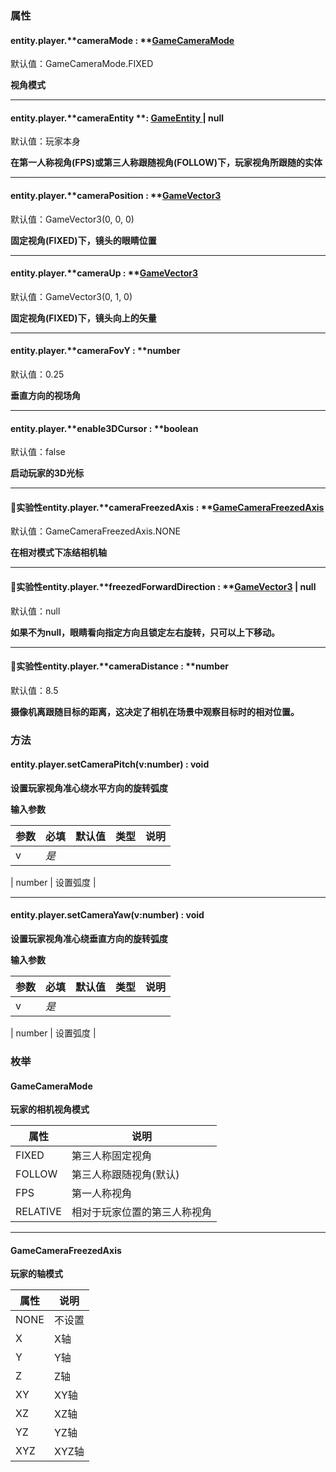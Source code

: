 
### 属性

#### entity.player.**cameraMode : **[GameCameraMode](#TzBdh)
默认值：GameCameraMode.FIXED

**视角模式**

---


#### entity.player.**cameraEntity **: [GameEntity ](https://www.yuque.com/box3lab/api/crnsxu2gtymwx013)| null  
默认值：玩家本身

**在第一人称视角(FPS)或第三人称跟随视角(FOLLOW)下，玩家视角所跟随的实体**

---


#### entity.player.**cameraPosition : **[GameVector3](https://www.yuque.com/box3lab/api/sug8utrs043aep5v)
默认值：GameVector3(0, 0, 0)

**固定视角(FIXED)下，镜头的眼睛位置**

---


#### entity.player.**cameraUp : **[GameVector3](https://www.yuque.com/box3lab/api/sug8utrs043aep5v)
默认值：GameVector3(0, 1, 0)

**固定视角(FIXED)下，镜头向上的矢量**

---


#### entity.player.**cameraFovY : **number 
默认值：0.25

**垂直方向的视场角**

---


#### entity.player.**enable3DCursor : **boolean 
默认值：false

**启动玩家的3D光标**

---


#### 🧪实验性entity.player.**cameraFreezedAxis : **[GameCameraFreezedAxis](#AN5e5) 
默认值：GameCameraFreezedAxis.NONE

**在相对模式下冻结相机轴**

---


#### 🧪实验性entity.player.**freezedForwardDirection : **[GameVector3](https://www.yuque.com/box3lab/api/sug8utrs043aep5v) | null
默认值：null

**如果不为null，眼睛看向指定方向且锁定左右旋转，只可以上下移动。**

---


#### 🧪实验性entity.player.**cameraDistance : **number
默认值：8.5

**摄像机离跟随目标的距离，这决定了相机在场景中观察目标时的相对位置。**


### 方法

#### **entity.player.setCameraPitch**(**v:number**) : void
**设置玩家视角准心绕水平方向的旋转弧度**

**输入参数**

| **参数** | **必填** | **默认值** | **类型** | **说明** |
| --- | --- | --- | --- | --- |
| v | _是_ | 

 | number | 设置弧度 |


---


#### **entity.player.setCameraYaw**(**v:number**) : void
**设置玩家视角准心绕垂直方向的旋转弧度**

**输入参数**

| **参数** | **必填** | **默认值** | **类型** | **说明** |
| --- | --- | --- | --- | --- |
| v | _是_ | 

 | number | 设置弧度 |





### **枚举**

#### GameCameraMode
**玩家的相机视角模式**

| **属性** | **说明** |
| --- | --- |
| FIXED | 第三人称固定视角 |
| FOLLOW | 第三人称跟随视角(默认) |
| FPS | 第一人称视角 |
| RELATIVE | 相对于玩家位置的第三人称视角 |


---


#### **GameCameraFreezedAxis**
**玩家的轴模式**

| **属性** | **说明** |
| --- | --- |
| NONE | 不设置 |
| X | X轴 |
| Y | Y轴 |
| Z | Z轴 |
| XY | XY轴 |
| XZ | XZ轴 |
| YZ | YZ轴 |
| XYZ | XYZ轴 |

